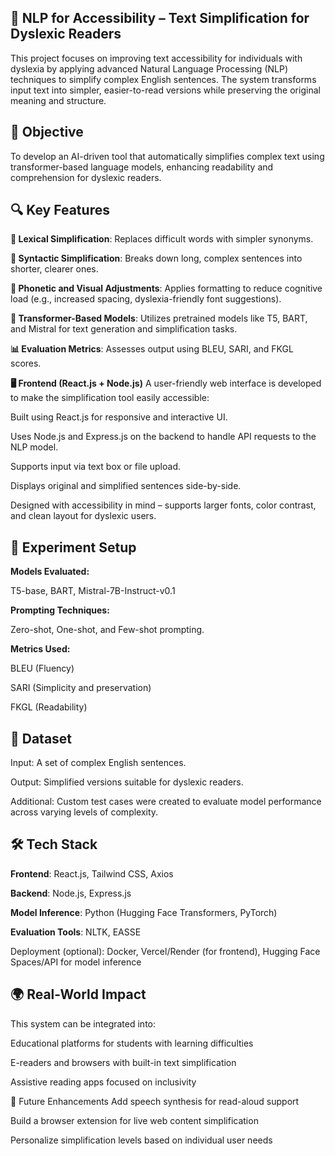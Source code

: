 ## ****📘 NLP for Accessibility – Text Simplification for Dyslexic Readers****
This project focuses on improving text accessibility for individuals with dyslexia by applying advanced Natural Language Processing (NLP) techniques to simplify complex English sentences. The system transforms input text into simpler, easier-to-read versions while preserving the original meaning and structure.

## ****🎯 Objective****
To develop an AI-driven tool that automatically simplifies complex text using transformer-based language models, enhancing readability and comprehension for dyslexic readers.

## ****🔍 Key Features****
****🔡 Lexical Simplification****: Replaces difficult words with simpler synonyms.

****📏 Syntactic Simplification****: Breaks down long, complex sentences into shorter, clearer ones.

****🧠 Phonetic and Visual Adjustments****: Applies formatting to reduce cognitive load (e.g., increased spacing, dyslexia-friendly font suggestions).

****🤖 Transformer-Based Models****: Utilizes pretrained models like T5, BART, and Mistral for text generation and simplification tasks.

****📊 Evaluation Metrics****: Assesses output using BLEU, SARI, and FKGL scores.

****🖥️ Frontend (React.js + Node.js)****
A user-friendly web interface is developed to make the simplification tool easily accessible:

Built using React.js for responsive and interactive UI.

Uses Node.js and Express.js on the backend to handle API requests to the NLP model.

Supports input via text box or file upload.

Displays original and simplified sentences side-by-side.

Designed with accessibility in mind – supports larger fonts, color contrast, and clean layout for dyslexic users.

## ****🧪 Experiment Setup****
****Models Evaluated:****

T5-base, BART, Mistral-7B-Instruct-v0.1

****Prompting Techniques:****

Zero-shot, One-shot, and Few-shot prompting.

****Metrics Used:****

BLEU (Fluency)

SARI (Simplicity and preservation)

FKGL (Readability)

## ****📁 Dataset****
Input: A set of complex English sentences.

Output: Simplified versions suitable for dyslexic readers.

Additional: Custom test cases were created to evaluate model performance across varying levels of complexity.

## ****🛠️ Tech Stack****
****Frontend****: React.js, Tailwind CSS, Axios

****Backend****: Node.js, Express.js

****Model Inference****: Python (Hugging Face Transformers, PyTorch)

****Evaluation Tools****: NLTK, EASSE

Deployment (optional): Docker, Vercel/Render (for frontend), Hugging Face Spaces/API for model inference

## ****🌍 Real-World Impact****
This system can be integrated into:

Educational platforms for students with learning difficulties

E-readers and browsers with built-in text simplification

Assistive reading apps focused on inclusivity

📌 Future Enhancements
Add speech synthesis for read-aloud support

Build a browser extension for live web content simplification

Personalize simplification levels based on individual user needs
